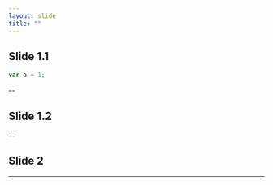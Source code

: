 ```yaml
---
layout: slide
title: ""
---
```


## Slide 1.1

```JavaScript
var a = 1;
```

--

## Slide 1.2


--

## Slide 2

---
